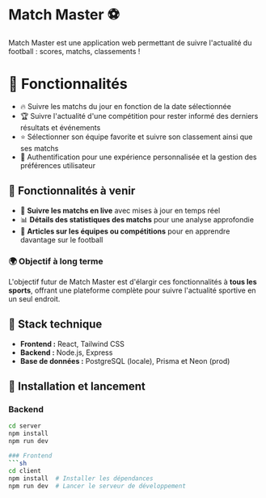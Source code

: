 # Match Master ⚽

Match Master est une application web permettant de suivre l'actualité du football : scores, matchs, classements !

# 📌 Fonctionnalités
- 🔥 Suivre les matchs du jour en fonction de la date sélectionnée
- 🏆 Suivre l'actualité d'une compétition pour rester informé des derniers résultats et événements
- ⭐ Sélectionner son équipe favorite et suivre son classement ainsi que ses matchs
- 🔑 Authentification pour une expérience personnalisée et la gestion des préférences utilisateur

## 🔮 Fonctionnalités à venir

- 📡 **Suivre les matchs en live** avec mises à jour en temps réel
- 📊 **Détails des statistiques des matchs** pour une analyse approfondie
- 📰 **Articles sur les équipes ou compétitions** pour en apprendre davantage sur le football

### 🌍 Objectif à long terme

L'objectif futur de Match Master est d'élargir ces fonctionnalités à **tous les sports**, offrant une plateforme complète pour suivre l'actualité sportive en un seul endroit.

## 🚀 Stack technique

- **Frontend :** React, Tailwind CSS
- **Backend :** Node.js, Express
- **Base de données :** PostgreSQL (locale), Prisma et Neon (prod)

## 🔧 Installation et lancement

### Backend
```sh
cd server
npm install
npm run dev

### Frontend
```sh
cd client
npm install  # Installer les dépendances
npm run dev  # Lancer le serveur de développement 
